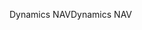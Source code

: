 <span data-ttu-id="c4784-101">Dynamics NAV</span><span class="sxs-lookup"><span data-stu-id="c4784-101">Dynamics NAV</span></span>